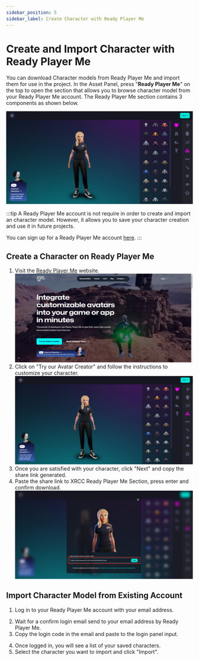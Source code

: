 ```yaml
---
sidebar_position: 5
sidebar_label: Create Character with Ready Player Me
---
```


# Create and Import Character with Ready Player Me

You can download Character models from Ready Player Me and import them for use in the project. In the Asset Panel, press "**Ready Player Me**" on the top to open the section that allows you to browse character model from your Ready Player Me account. The Ready Player Me section contains 3 components as shown below.

![](/img/ReadyPlayerMe/ReadyPlayerMeCreator.png)

:::tip
A Ready Player Me account is not require in order to create and import an character model. However, it allows you to save your character creation and use it in future projects.

You can sign up for a Ready Player Me account [here](https://readyplayer.me/avatar/signup).
:::

<!-- pic -->

## Create a Character on Ready Player Me

1. Visit the [Ready Player Me](https://readyplayer.me/) website.
![](/img/ReadyPlayerMe/ReadyPlayerMeHomePage.png)
2. Click on "Try our Avatar Creator" and follow the instructions to customize your character.
![](/img/ReadyPlayerMe/ReadyPlayerMeCreator.png)
3. Once you are satisfied with your character, click "Next" and copy the share link generated.
4. Paste the share link to XRCC Ready Player Me Section, press enter and confirm download.
![](/img/ReadyPlayerMe/ReadyPlayerMeCreatorShare.png)

## Import Character Model from Existing Account 

1. Log in to your Ready Player Me account with your email address.

<!-- pic -->

2. Wait for a confirm login email send to your email address by Ready Player Me.
3. Copy the login code in the email and paste to the login panel input. 

<!-- pic -->

4. Once logged in, you will see a list of your saved characters.
5. Select the character you want to import and click "Import".